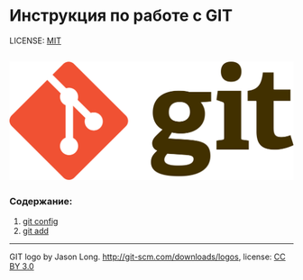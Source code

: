 # Инструкция по работе с GIT

LICENSE: [MIT](license.md)

![git-logo](/assets/Git-logo.svg.png)
---

### Содержание:
1. [git config](config.md)
2. [git add](add.md)

---

GIT logo by Jason Long. http://git-scm.com/downloads/logos, license: [CC BY 3.0](https://creativecommons.org/licenses/by/3.0/)